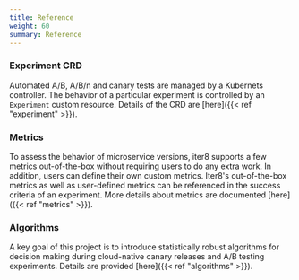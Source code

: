 ```yaml
---
title: Reference
weight: 60
summary: Reference 
---
```


### Experiment CRD

Automated A/B, A/B/n and canary tests are managed by a Kubernets controller. The behavior of a particular experiment is controlled by an `Experiment` custom resource. Details of the CRD are [here]({{< ref "experiment" >}}).

### Metrics

To assess the behavior of microservice versions, iter8 supports a few metrics out-of-the-box without requiring users to do any extra work. In addition, users can define their own custom metrics. Iter8's out-of-the-box metrics as well as user-defined metrics can be referenced in the success criteria of an experiment. More details about metrics are documented [here]({{< ref "metrics" >}}).

### Algorithms

A key goal of this project is to introduce statistically robust algorithms for decision making during cloud-native canary releases and A/B testing experiments. Details are provided [here]({{< ref "algorithms" >}}).
